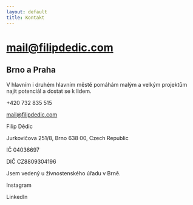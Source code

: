 ```yaml
---
layout: default
title: Kontakt
---
```


# mail@filipdedic.com

## Brno a Praha
V hlavním i druhém hlavním městě pomáhám malým a velkým projektům najít potenciál a dostat se k lidem.

+420 732 835 515

mail@filipdedic.com


Filip Dědic

Jurkovičova 251/8, Brno 638 00, Czech Republic


IČ 04036697

DIČ CZ8809304196


Jsem vedený u živnostenského úřadu v Brně.


Instagram

LinkedIn
